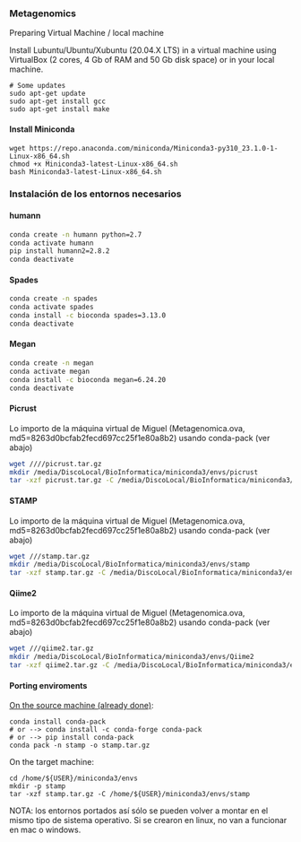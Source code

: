 ### Metagenomics

Preparing Virtual Machine / local machine

Install Lubuntu/Ubuntu/Xubuntu (20.04.X LTS) in a virtual machine using VirtualBox (2 cores, 4 Gb of RAM and 50 Gb disk space) or in your local machine.

```
# Some updates
sudo apt-get update
sudo apt-get install gcc
sudo apt-get install make
```

#### Install Miniconda

```
wget https://repo.anaconda.com/miniconda/Miniconda3-py310_23.1.0-1-Linux-x86_64.sh
chmod +x Miniconda3-latest-Linux-x86_64.sh
bash Miniconda3-latest-Linux-x86_64.sh
```

### Instalación de los entornos necesarios

#### humann

```bash
conda create -n humann python=2.7
conda activate humann
pip install humann2=2.8.2
conda deactivate
```

#### Spades

```bash
conda create -n spades
conda activate spades
conda install -c bioconda spades=3.13.0
conda deactivate
```

#### Megan

```bash
conda create -n megan
conda activate megan
conda install -c bioconda megan=6.24.20
conda deactivate
```
#### Picrust

Lo importo de la máquina virtual de Miguel (Metagenomica.ova, md5=8263d0bcfab2fecd697cc25f1e80a8b2) usando conda-pack (ver abajo)

```bash
wget ////picrust.tar.gz
mkdir /media/DiscoLocal/BioInformatica/miniconda3/envs/picrust
tar -xzf picrust.tar.gz -C /media/DiscoLocal/BioInformatica/miniconda3/envs/picrust
```

#### STAMP

Lo importo de la máquina virtual de Miguel (Metagenomica.ova, md5=8263d0bcfab2fecd697cc25f1e80a8b2) usando conda-pack (ver abajo)

```bash
wget ///stamp.tar.gz
mkdir /media/DiscoLocal/BioInformatica/miniconda3/envs/stamp
tar -xzf stamp.tar.gz -C /media/DiscoLocal/BioInformatica/miniconda3/envs/stamp
```

#### Qiime2

Lo importo de la máquina virtual de Miguel (Metagenomica.ova, md5=8263d0bcfab2fecd697cc25f1e80a8b2) usando conda-pack (ver abajo)

```bash
wget ///qiime2.tar.gz
mkdir /media/DiscoLocal/BioInformatica/miniconda3/envs/Qiime2
tar -xzf qiime2.tar.gz -C /media/DiscoLocal/BioInformatica/miniconda3/envs/qiime2
```


#### Porting enviroments

[On the source machine (already done)](https://conda.github.io/conda-pack/):
```
conda install conda-pack
# or --> conda install -c conda-forge conda-pack
# or --> pip install conda-pack
conda pack -n stamp -o stamp.tar.gz
```

On the target machine:
```
cd /home/${USER}/miniconda3/envs
mkdir -p stamp
tar -xzf stamp.tar.gz -C /home/${USER}/miniconda3/envs/stamp
```

NOTA: los entornos portados así sólo se pueden volver a montar en el mismo tipo de sistema operativo. Si se crearon en linux, no van a funcionar en mac o windows.  

